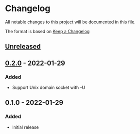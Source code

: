 # Changelog
All notable changes to this project will be documented in this file.

The format is based on [Keep a Changelog](http://keepachangelog.com/en/1.0.0/)

## [Unreleased]

## [0.2.0] - 2022-01-29
### Added
* Support Unix domain socket with -U


## 0.1.0 - 2022-01-29
### Added
* Initial release

[Unreleased]: https://github.com/nwtgck/yamux-cli-rust/compare/v0.2.0...HEAD
[0.2.0]: https://github.com/nwtgck/yamux-cli-rust/compare/v0.1.0...v0.2.0
